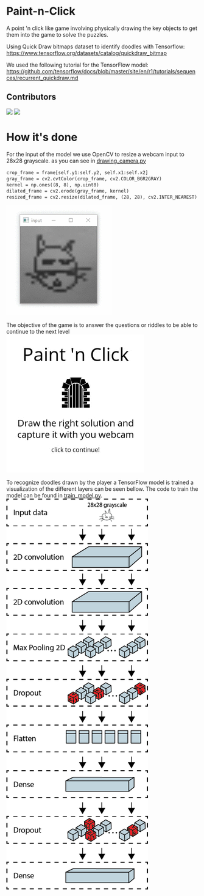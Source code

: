 # Paint-n-Click
A point 'n click like game involving physically drawing the key objects to get them into the game to solve the puzzles.

Using Quick Draw bitmaps dataset to identify doodles with Tensorflow: https://www.tensorflow.org/datasets/catalog/quickdraw_bitmap  

We used the following tutorial for the TensorFlow model: https://github.com/tensorflow/docs/blob/master/site/en/r1/tutorials/sequences/recurrent_quickdraw.md  

## Contributors
[![](https://avatars0.githubusercontent.com/u/21026046?s=100&v=4)](https://github.com/Jessseee)
[![](https://avatars0.githubusercontent.com/u/7226966?s=100&v=4)](https://github.com/JonaMata)

# How it's done
For the input of the model we use OpenCV to resize a webcam input to 28x28 grayscale.
as you can see in [drawing_camera.py](drawing_camera.py)
```
crop_frame = frame[self.y1:self.y2, self.x1:self.x2]
gray_frame = cv2.cvtColor(crop_frame, cv2.COLOR_BGR2GRAY)
kernel = np.ones((8, 8), np.uint8)
dilated_frame = cv2.erode(gray_frame, kernel)
resized_frame = cv2.resize(dilated_frame, (28, 28), cv2.INTER_NEAREST)
```
![](assets/gif/capture_cat.gif)

The objective of the game is to answer the questions or riddles to be able to continue to the next level  
![](assets/gif/capture_intro.gif)

To recognize doodles drawn by the player a TensorFlow model is trained a visualization of the different layers can be seen bellow.
The code to train the model can be found in [train_model.py](tensorflow_files/train_model.py).
![](assets/png/tensorflow_model.png)
